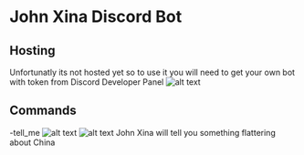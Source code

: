 # John Xina Discord Bot

## Hosting
Unfortunatly its not hosted yet so to use it you will need to get your own bot with token from Discord Developer Panel
![alt text](https://i.postimg.cc/j2Ww4j0b/obraz.png)
## Commands
-tell_me
![alt text](https://i.postimg.cc/j2X8rv3c/obraz.png)
![alt text](https://i.postimg.cc/Hnhp300Z/obraz.png)
John Xina will tell you something flattering about China

